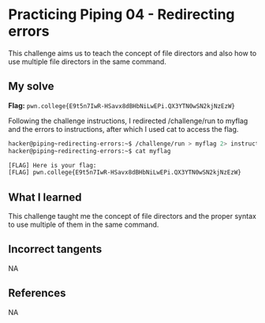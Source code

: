 # Practicing Piping 04 - Redirecting errors
This challenge aims us to teach the concept of file directors and also how to use multiple file directors in the same command.

## My solve
**Flag:** `pwn.college{E9t5n7IwR-HSavx8dBHbNiLwEPi.QX3YTN0wSN2kjNzEzW}`

Following the challenge instructions, I redirected /challenge/run to myflag and the errors to instructions, after which I used cat to access the flag.

```bash
hacker@piping~redirecting-errors:~$ /challenge/run > myflag 2> instructions
hacker@piping~redirecting-errors:~$ cat myflag

[FLAG] Here is your flag:
[FLAG] pwn.college{E9t5n7IwR-HSavx8dBHbNiLwEPi.QX3YTN0wSN2kjNzEzW}
```

## What I learned 
This challenge taught me the concept of file directors and the proper syntax to use multiple of them in the same command.

## Incorrect tangents 
NA

## References
NA
